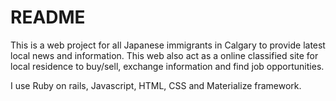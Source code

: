 # README


This is a web project for all Japanese immigrants in Calgary to provide latest local news and information. This web also act as a online classified site for local residence to buy/sell, exchange information and find job opportunities.

I use Ruby on rails, Javascript, HTML, CSS and Materialize framework.

